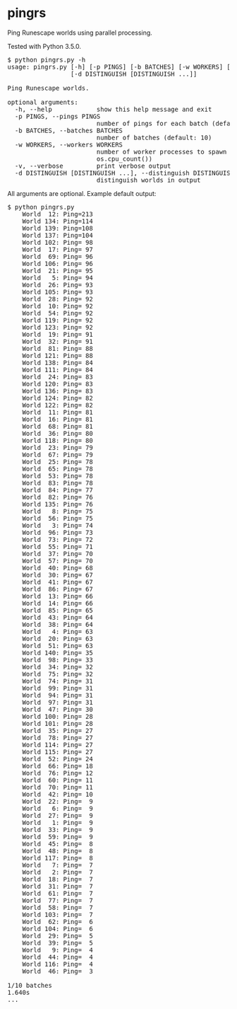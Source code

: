 # pingrs
Ping Runescape worlds using parallel processing.

Tested with Python 3.5.0.

<pre>
$ python pingrs.py -h
usage: pingrs.py [-h] [-p PINGS] [-b BATCHES] [-w WORKERS] [-v]
                 [-d DISTINGUISH [DISTINGUISH ...]]

Ping Runescape worlds.

optional arguments:
  -h, --help            show this help message and exit
  -p PINGS, --pings PINGS
                        number of pings for each batch (default: 1)
  -b BATCHES, --batches BATCHES
                        number of batches (default: 10)
  -w WORKERS, --workers WORKERS
                        number of worker processes to spawn (default:
                        os.cpu_count())
  -v, --verbose         print verbose output
  -d DISTINGUISH [DISTINGUISH ...], --distinguish DISTINGUISH [DISTINGUISH ...]
                        distinguish worlds in output
</pre>

All arguments are optional. Example default output:

<pre>
$ python pingrs.py
    World  12: Ping=213
    World 134: Ping=114
    World 139: Ping=108
    World 137: Ping=104
    World 102: Ping= 98
    World  17: Ping= 97
    World  69: Ping= 96
    World 106: Ping= 96
    World  21: Ping= 95
    World   5: Ping= 94
    World  26: Ping= 93
    World 105: Ping= 93
    World  28: Ping= 92
    World  10: Ping= 92
    World  54: Ping= 92
    World 119: Ping= 92
    World 123: Ping= 92
    World  19: Ping= 91
    World  32: Ping= 91
    World  81: Ping= 88
    World 121: Ping= 88
    World 138: Ping= 84
    World 111: Ping= 84
    World  24: Ping= 83
    World 120: Ping= 83
    World 136: Ping= 83
    World 124: Ping= 82
    World 122: Ping= 82
    World  11: Ping= 81
    World  16: Ping= 81
    World  68: Ping= 81
    World  36: Ping= 80
    World 118: Ping= 80
    World  23: Ping= 79
    World  67: Ping= 79
    World  25: Ping= 78
    World  65: Ping= 78
    World  53: Ping= 78
    World  83: Ping= 78
    World  84: Ping= 77
    World  82: Ping= 76
    World 135: Ping= 76
    World   8: Ping= 75
    World  56: Ping= 75
    World   3: Ping= 74
    World  96: Ping= 73
    World  73: Ping= 72
    World  55: Ping= 71
    World  37: Ping= 70
    World  57: Ping= 70
    World  40: Ping= 68
    World  30: Ping= 67
    World  41: Ping= 67
    World  86: Ping= 67
    World  13: Ping= 66
    World  14: Ping= 66
    World  85: Ping= 65
    World  43: Ping= 64
    World  38: Ping= 64
    World   4: Ping= 63
    World  20: Ping= 63
    World  51: Ping= 63
    World 140: Ping= 35
    World  98: Ping= 33
    World  34: Ping= 32
    World  75: Ping= 32
    World  74: Ping= 31
    World  99: Ping= 31
    World  94: Ping= 31
    World  97: Ping= 31
    World  47: Ping= 30
    World 100: Ping= 28
    World 101: Ping= 28
    World  35: Ping= 27
    World  78: Ping= 27
    World 114: Ping= 27
    World 115: Ping= 27
    World  52: Ping= 24
    World  66: Ping= 18
    World  76: Ping= 12
    World  60: Ping= 11
    World  70: Ping= 11
    World  42: Ping= 10
    World  22: Ping=  9
    World   6: Ping=  9
    World  27: Ping=  9
    World   1: Ping=  9
    World  33: Ping=  9
    World  59: Ping=  9
    World  45: Ping=  8
    World  48: Ping=  8
    World 117: Ping=  8
    World   7: Ping=  7
    World   2: Ping=  7
    World  18: Ping=  7
    World  31: Ping=  7
    World  61: Ping=  7
    World  77: Ping=  7
    World  58: Ping=  7
    World 103: Ping=  7
    World  62: Ping=  6
    World 104: Ping=  6
    World  29: Ping=  5
    World  39: Ping=  5
    World   9: Ping=  4
    World  44: Ping=  4
    World 116: Ping=  4
    World  46: Ping=  3

1/10 batches
1.640s
...
</pre>

